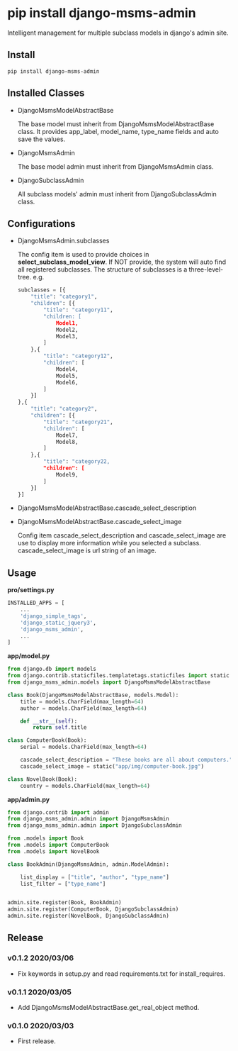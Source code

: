 # pip install django-msms-admin

Intelligent management for multiple subclass models in django's admin site.

## Install

```shell
pip install django-msms-admin
```

## Installed Classes

- DjangoMsmsModelAbstractBase

    The base model must inherit from DjangoMsmsModelAbstractBase class. It provides app_label, model_name, type_name fields and auto save the values.

- DjangoMsmsAdmin

    The base model admin must inherit from DjangoMsmsAdmin class.

- DjangoSubclassAdmin

    All subclass models' admin must inherit from DjangoSubclassAdmin class.

## Configurations

- DjangoMsmsAdmin.subclasses

    The config item is used to provide choices in **select_subclass_model_view**. If NOT provide, the system will auto find all registered subclasses. The structure of subclasses is a three-level-tree. e.g.

    ```python
    subclasses = [{
        "title": "category1",
        "children": [{
            "title": "category11",
            "children: [
                Model1,
                Model2,
                Model3,
            ]
        },{
            "title": "category12",
            "children": [
                Model4,
                Model5,
                Model6,
            ]
        }]
    },{
        "title": "category2",
        "children": [{
            "title": "category21",
            "children": [
                Model7,
                Model8,
            ]
        },{
            "title": "category22,
            "children": [
                Model9,
            ]
        }]
    }]
    ```

- DjangoMsmsModelAbstractBase.cascade_select_description
- DjangoMsmsModelAbstractBase.cascade_select_image

    Config item cascade_select_description and cascade_select_image are use to display more information while you selected a subclass. cascade_select_image is url string of an image.


## Usage

**pro/settings.py**

```python
INSTALLED_APPS = [
    ...
    'django_simple_tags',
    'django_static_jquery3',
    'django_msms_admin',
    ...
]
```

**app/model.py**

```python
from django.db import models
from django.contrib.staticfiles.templatetags.staticfiles import static
from django_msms_admin.models import DjangoMsmsModelAbstractBase

class Book(DjangoMsmsModelAbstractBase, models.Model):
    title = models.CharField(max_length=64)
    author = models.CharField(max_length=64)

    def __str__(self):
        return self.title

class ComputerBook(Book):
    serial = models.CharField(max_length=64)

    cascade_select_description = "These books are all about computers."
    cascade_select_image = static("app/img/computer-book.jpg")

class NovelBook(Book):
    country = models.CharField(max_length=64)

```

**app/admin.py**

```python
from django.contrib import admin
from django_msms_admin.admin import DjangoMsmsAdmin
from django_msms_admin.admin import DjangoSubclassAdmin

from .models import Book
from .models import ComputerBook
from .models import NovelBook

class BookAdmin(DjangoMsmsAdmin, admin.ModelAdmin):

    list_display = ["title", "author", "type_name"]
    list_filter = ["type_name"]


admin.site.register(Book, BookAdmin)
admin.site.register(ComputerBook, DjangoSubclassAdmin)
admin.site.register(NovelBook, DjangoSubclassAdmin)
```

## Release

### v0.1.2 2020/03/06

- Fix keywords in setup.py and read requirements.txt for install_requires.

### v0.1.1 2020/03/05

- Add DjangoMsmsModelAbstractBase.get_real_object method.

### v0.1.0 2020/03/03

- First release.
